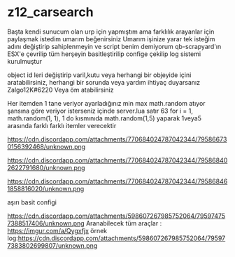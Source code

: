 # z12_carsearch


Başta kendi sunucum olan urp için yapmıştım ama farklılık arayanlar için paylaşmak istedim umarım beğenirsiniz
Umarım işinize yarar tek isteğim adını değiştirip sahiplenmeyin ve script benim demiyorum qb-scrapyard'ın ESX'e çevrilip tüm herşeyin basitleştirilip confige çekilip log sistemi kurulmuştur

object id leri değiştirip varil,kutu veya herhangi bir objeyide içini aratabilirsiniz, herhangi bir sorunda veya yardım ihtiyaç duyarsanız Zalgo12K#6220 Veya öm atabilirsiniz

Her itemden 1 tane veriyor ayarladığınız min max math.random atıyor şansına göre veriyor isterseniz içinde server.lua satır 63
for i = 1, math.random(1, 1), 1 do kısmınıda math.random(1,5) yaparak 1veya5 arasında farklı farklı itemler verecektir

https://cdn.discordapp.com/attachments/770684024787042344/795866730156392468/unknown.png


https://cdn.discordapp.com/attachments/770684024787042344/795868402622791680/unknown.png

https://cdn.discordapp.com/attachments/770684024787042344/795868461858816020/unknown.png

aşırı basit configi

https://cdn.discordapp.com/attachments/598607267985752064/795974757388517406/unknown.png
Aranabilecek tüm araçlar : https://imgur.com/a/Qygxfjx
örnek log:https://cdn.discordapp.com/attachments/598607267985752064/795977383802699807/unknown.png
